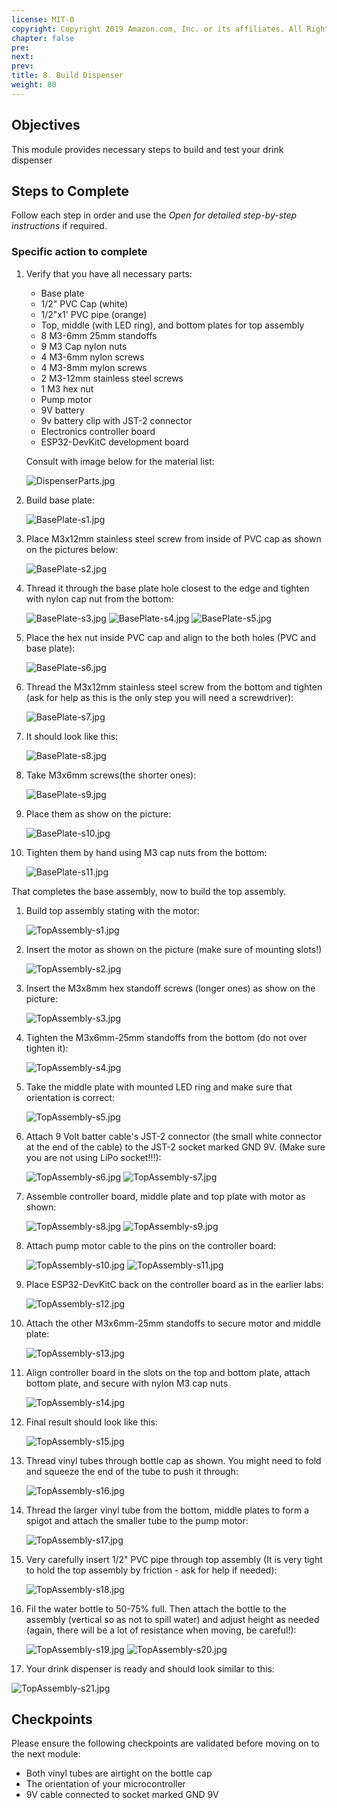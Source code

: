 ```yaml
---
license: MIT-0
copyright: Copyright 2019 Amazon.com, Inc. or its affiliates. All Rights Reserved.
chapter: false
pre: 
next: 
prev: 
title: 8. Build Dispenser
weight: 80
---
```


## Objectives

This module provides necessary steps to build and test your drink dispenser

## Steps to Complete

Follow each step in order and use the *Open for detailed step-by-step instructions* if required.

### Specific action to complete

1. Verify that you have all necessary parts:
    - Base plate
    - 1/2" PVC Cap (white)
    - 1/2"x1' PVC pipe (orange)
    - Top, middle (with LED ring), and bottom plates for top assembly
    - 8 M3-6mm 25mm standoffs
    - 9 M3 Cap nylon nuts
    - 4 M3-6mm nylon screws
    - 4 M3-8mm mylon screws
    - 2 M3-12mm stainless steel screws
    - 1 M3 hex nut
    - Pump motor
    - 9V battery
    - 9v battery clip with JST-2 connector
    - Electronics controller board
    - ESP32-DevKitC development board

    Consult with image below for the material list:

    ![DispenserParts.jpg](/images/lab8_materials.jpg)

1. Build base plate:

    ![BasePlate-s1.jpg](/images/lab8_baseplate.jpg)

1. Place M3x12mm stainless steel screw from inside of PVC cap as shown on the pictures below:

    ![BasePlate-s2.jpg](/images/lab8_baseplate_cap.jpg)

1. Thread it through the base plate hole closest to the edge and tighten with nylon cap nut from the bottom:

    ![BasePlate-s3.jpg](/images/lab8_attach_cap1.jpg)
    ![BasePlate-s4.jpg](/images/lab8_attach_cap2.jpg)
    ![BasePlate-s5.jpg](/images/lab8_attach_cap3.jpg)

1. Place the hex nut inside PVC cap and align to the both holes (PVC and base plate):

    ![BasePlate-s6.jpg](/images/lab8_attach_cap4.jpg)

1. Thread the M3x12mm stainless steel screw from the bottom and tighten (ask for help as this is the only step you will need a screwdriver):

    ![BasePlate-s7.jpg](/images/lab8_long_screw.jpg)

1. It should look like this:

    ![BasePlate-s8.jpg](/images/lab8_cap_complete.jpg)

1. Take M3x6mm screws(the shorter ones):

    ![BasePlate-s9.jpg](/images/lab8_short_screws.jpg)

1. Place them as show on the picture:

    ![BasePlate-s10.jpg](/images/lab8_base_screws_inserted.jpg)

1. Tighten them by hand using M3 cap nuts from the bottom:

    ![BasePlate-s11.jpg](/images/lab8_base_nuts.jpg)

That completes the base assembly, now to build the top assembly.

1. Build top assembly stating with the motor:

    ![TopAssembly-s1.jpg](/images/lab8_top1.jpg)

1. Insert the motor as shown on the picture (make sure of mounting slots!)

    ![TopAssembly-s2.jpg](/images/lab8_top2.jpg)

1. Insert the M3x8mm hex standoff screws (longer ones) as show on the picture:

    ![TopAssembly-s3.jpg](/images/lab8_top3.jpg)

1. Tighten the M3x6mm-25mm standoffs from the bottom (do not over tighten it):

    ![TopAssembly-s4.jpg](/images/lab8_top4.jpg)

1. Take the middle plate with mounted LED ring and make sure that orientation is correct:

    ![TopAssembly-s5.jpg](/images/lab8_led_ring1.jpg)

1. Attach 9 Volt batter cable's JST-2 connector (the small white connector at the end of the cable) to the JST-2 socket marked GND 9V. (Make sure you are not using LiPo socket!!!):

    ![TopAssembly-s6.jpg](/images/lab8_battery_cable1.jpg)
    ![TopAssembly-s7.jpg](/images/lab8_battery_cable2.jpg)
    
1. Assemble controller board, middle plate and top plate with motor as shown:

    ![TopAssembly-s8.jpg](/images/lab8_controller1.jpg)
    ![TopAssembly-s9.jpg](/images/lab8_controller2.jpg)

1. Attach pump motor cable to the pins on the controller board:

    ![TopAssembly-s10.jpg](/images/lab8_pump1.jpg)
    ![TopAssembly-s11.jpg](/images/lab8_pump2.jpg)

1. Place ESP32-DevKitC back on the controller board as in the earlier labs:

    ![TopAssembly-s12.jpg](/images/lab8_esp32.jpg)

1. Attach the other M3x6mm-25mm standoffs to secure motor and middle plate:

    ![TopAssembly-s13.jpg](/images/lab8_secure_motor.jpg)

1. Align controller board in the slots on the top and bottom plate, attach bottom plate, and secure with nylon M3 cap nuts

    ![TopAssembly-s14.jpg](/images/lab8_secure_controller.jpg)

1. Final result should look like this:

    ![TopAssembly-s15.jpg](/images/lab8_top_complete.jpg)

1. Thread vinyl tubes through bottle cap as shown. You might need to fold and squeeze the end of the tube to push it through:

    ![TopAssembly-s16.jpg](/images/lab8_tubing1.jpg)

1. Thread the larger vinyl tube from the bottom, middle plates to form a spigot and attach the smaller tube to the pump motor:

    ![TopAssembly-s17.jpg](/images/lab8_tubing2.jpg)

1. Very carefully insert 1/2" PVC pipe through top assembly (It is very tight to hold the top assembly by friction - ask for help if needed):

    ![TopAssembly-s18.jpg](/images/lab8_tubing3.jpg)

1. Fil the water bottle to 50-75% full. Then attach the bottle to the assembly (vertical so as not to spill water) and adjust height as needed (again, there will be a lot of resistance when moving, be careful!):

    ![TopAssembly-s19.jpg](/images/lab8_bottle1.jpg)
    ![TopAssembly-s20.jpg](/images/lab8_bottle2.jpg)

1. Your drink dispenser is ready and should look similar to this:

![TopAssembly-s21.jpg](/images/lab8_complete.jpg)

## Checkpoints

Please ensure the following checkpoints are validated before moving on to the next module:

- Both vinyl tubes are airtight on the bottle cap
- The orientation of your microcontroller
- 9V cable connected to socket marked GND 9V